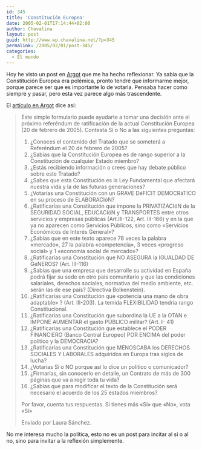 ```yaml
---
id: 345
title: 'Constitución Europea'
date: 2005-02-01T17:14:44+02:00
author: Chavalina
layout: post
guid: http://www.wp.chavalina.net/?p=345
permalink: /2005/02/01/post-345/
categories:
  - El mundo
---
```

Hoy he visto un post en <a href="http://argot.mibitacora.com" target="_blank">Argot</a> que me ha hecho reflexionar. Ya sabía que la Constitución Europea era polémica, pronto tendré que informarme mejor, porque parece ser que es importante lo de votarla. Pensaba hacer como siempre y pasar, pero esta vez parece algo más trascendente.

El <a href="http://argot.mibitacora.com/archives/categories/politica_y_sociedad/informate_antes_de_votar.php" target="_blank">artículo en Argot</a> dice así:

> Este simple formulario puede ayudarte a tomar una decisión ante el próximo referéndum de ratificación de la actual Constitución Europea (20 de febrero de 2005). Contesta Sí o No a las siguientes preguntas:
> 
> 1. &iquest;Conoces el contenido del Tratado que se someterá a Referéndum el 20 de febrero de 2005?  
> 2. &iquest;Sabías que la Constitución Europea es de rango superior a la Constitución de cualquier Estado miembro?  
> 3. &iquest;Estás recibiendo información o crees que hay debate p&uacute;blico sobre este Tratado?  
> 4. &iquest;Sabes que esta Constitución es la Ley Fundamental que afectará nuestra vida y la de las futuras generaciones?  
> 5. &iquest;Votarías una Constitución con un GRAVE DéFICIT DEMOCRáTICO en su proceso de ELABORACIóN?  
> 6. &iquest;Ratificarías una Constitución que impone la PRIVATIZACIóN de la SEGURIDAD SOCIAL, EDUCACIóN y TRANSPORTES entre otros servicios y empresas p&uacute;blicas (Art.III-122, Art. III-166) y en la que ya no aparecen como Servicios P&uacute;blicos, sino como «Servicios Económicos de Interés General»?  
> 7. &iquest;Sabías que en este texto aparece 78 veces la palabra «mercado», 27 la palabra «competencia», 3 veces «progreso social» y 1 «economía social de mercado»?  
> 8. &iquest;Ratificarías una Constitución que NO ASEGURA la IGUALDAD DE GéNEROS? (Art. III-116)  
> 9. &iquest;Sabías que una empresa que desarrolle su actividad en Espa&ntilde;a podrá fijar su sede en otro país comunitario y que las condiciones salariales, derechos sociales, normativa del medio ambiente, etc. serán las de ese país? (Directiva Bolkenstein).  
> 10. &iquest;Ratificarías una Constitución que «potencia una mano de obra adaptable» ? (Art. III-203). La temida FLEXIBILIDAD tendría rango Constitucional.  
> 11. &iquest;Ratificarías una Constitución que subordina la UE a la OTAN e IMPONE AUMENTAR el gasto P&Uacute;BLICO militar? (Art. I- 41)  
> 12. &iquest;Ratificarías una Constitución que establece el PODER FINANCIERO (Banco Central Europeo) POR ENCIMA del poder político y la DEMOCRACIA?  
> 13. &iquest;Ratificarías una Constitución que MENOSCABA los DERECHOS SOCIALES Y LABORALES adquiridos en Europa tras siglos de lucha?  
> 14. &iquest;Votarías Sí o NO porque así lo dice un político o comunicador?  
> 15. &iquest;Firmarías, sin conocerlo en detalle, un Contrato de más de 300 páginas que va a regir toda tu vida?  
> 16. &iquest;Sabías que para modificar el texto de la Constitución será necesario el acuerdo de los 25 estados miembros?
> 
> Por favor, cuenta tus respuestas. Si tienes más «Sí» que «No», vota «Sí»
> 
> Enviado por Laura Sánchez.

No me interesa mucho la política, esto no es un post para incitar al sí o al no, sino para invitar a la reflexión simplemente.